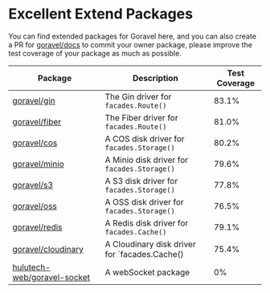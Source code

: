 # Excellent Extend Packages

You can find extended packages for Goravel here, and you can also create a PR for [goravel/docs](https://github.com/goravel/docs) to commit your owner package, please improve the test coverage of your package as much as possible.

| Package                                            | Description                                               | Test Coverage |
| -----------------------------------------------    | ----------------------------------------------            |---------------|
| [goravel/gin](https://github.com/goravel/gin)      | The Gin driver for `facades.Route()`          | 83.1%         |
| [goravel/fiber](https://github.com/goravel/fiber)  | The Fiber driver for `facades.Route()`        | 81.0%         |
| [goravel/cos](https://github.com/goravel/cos)      | A COS disk driver for `facades.Storage()`     | 80.2%         |
| [goravel/minio](https://github.com/goravel/minio)  | A Minio disk driver for `facades.Storage()`   | 79.6%         |
| [goravel/s3](https://github.com/goravel/s3)        | A S3 disk driver for `facades.Storage()`      | 77.8%         |
| [goravel/oss](https://github.com/goravel/oss)      | A OSS disk driver for `facades.Storage()`     | 76.5%         |
| [goravel/redis](https://github.com/goravel/redis)  | A Redis disk driver for `facades.Cache()`     | 79.1%         |
| [goravel/cloudinary](https://github.com/goravel/cloudinary)  | A Cloudinary disk driver for `facades.Cache()         | 75.4%         |
| [hulutech-web/goravel-socket](https://github.com/hulutech-web/goravel-socket)| A webSocket package              | 0%            | 
